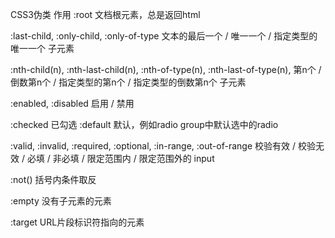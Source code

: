 CSS3伪类	作用
:root	文档根元素，总是返回html

:last-child, :only-child, :only-of-type	文本的最后一个 / 唯一一个 / 指定类型的唯一一个 子元素

:nth-child(n), :nth-last-child(n), :nth-of-type(n), :nth-last-of-type(n),	第n个 / 倒数第n个 / 指定类型的第n个 / 指定类型的倒数第n个 子元素

:enabled, :disabled	启用 / 禁用

:checked	已勾选
:default	默认，例如radio group中默认选中的radio

:valid, :invalid, :required, :optional, :in-range, :out-of-range	校验有效 / 校验无效 / 必填 / 非必填 / 限定范围内 / 限定范围外的 input

:not()	括号内条件取反

:empty	没有子元素的元素

:target	URL片段标识符指向的元素